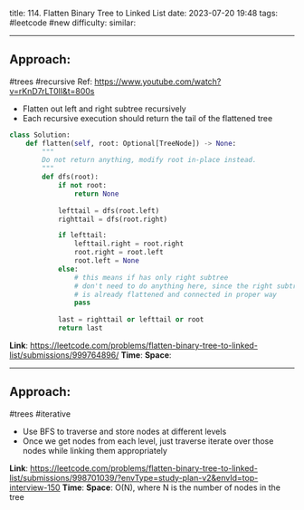 title: 114. Flatten Binary Tree to Linked List
date: 2023-07-20 19:48
tags: #leetcode #new
difficulty:
similar: 

---
## Approach:
#trees #recursive 
Ref: https://www.youtube.com/watch?v=rKnD7rLT0lI&t=800s

- Flatten out left and right subtree recursively
- Each recursive execution should return the tail of the flattened tree

```python
class Solution:
    def flatten(self, root: Optional[TreeNode]) -> None:
        """
        Do not return anything, modify root in-place instead.
        """
        def dfs(root):
            if not root:
                return None
            
            lefttail = dfs(root.left)
            righttail = dfs(root.right)

            if lefttail:
                lefttail.right = root.right
                root.right = root.left
                root.left = None
            else:
                # this means if has only right subtree
                # don't need to do anything here, since the right subtree
                # is already flattened and connected in proper way
                pass
            
            last = righttail or lefttail or root
            return last
```

**Link**: https://leetcode.com/problems/flatten-binary-tree-to-linked-list/submissions/999764896/
**Time**:
**Space**:

---
## Approach:
#trees #iterative 
- Use BFS to traverse and store nodes at different levels
- Once we get nodes from each level, just traverse iterate over those nodes while linking them appropriately

**Link**: https://leetcode.com/problems/flatten-binary-tree-to-linked-list/submissions/998701039/?envType=study-plan-v2&envId=top-interview-150
**Time**:
**Space**: O(N), where N is the number of nodes in the tree